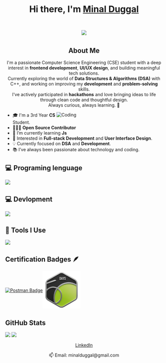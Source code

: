 <h1 align="center"> Hi there, I'm <a href="(https://www.linkedin.com/in/minal-duggal-2809131b3)">Minal Duggal</a> </h1>

<div align="center">
    <h1>
     <img src="https://readme-typing-svg.herokuapp.com?font=Jetbrains+mono&size=25&duration=3500&color=4FC3F7&center=true&vCenter=true&width=450&lines=Hii..+I'm+Minal+Duggal;Welcome+to+my+Github+profile!;Passionate+about+Coding!;Exploring+new+technologies!;Let's+code+together!;Passionate+about+Coding!;"
    </h1>
</div>

  <h2 align="center">About Me</h2>
<p align="center">
  I'm a passionate Computer Science Engineering (CSE) student with a deep interest in <strong>frontend development</strong>, <strong>UI/UX design</strong>, and building meaningful tech solutions.<br>
  Currently exploring the world of <strong>Data Structures & Algorithms (DSA)</strong> with C++, and working on improving my <strong>development</strong> and <strong>problem-solving</strong> skills.<br>
  I've actively participated in <strong>hackathons</strong> and love bringing ideas to life through clean code and thoughtful design.<br>
  Always curious, always learning. 🚀
</p>

<img align="right" alt="Coding" min-width="300px" max-width="200px" width="340px" src="https://media.giphy.com/media/L1R1tvI9svkIWwpVYr/giphy.gif" />

- 🎓 I'm a 3rd Year **CS** Student.
- 🧑🏿‍💻 **Open Source Contributor**
- 🌱 I’m currently learning **Js**
- 👀 Interested in **Full-stack Development** and **User Interface Design**.
- 💡 Currently focused on **DSA** and **Development**.
- 📚 I’ve always been passionate about technology and coding.


## 💻 Programing lenguage

<p align="left">
  <a href="https://skillicons.dev">
    <img src="https://skillicons.dev/icons?i=cpp,python,java" />
  </a>
</p>

## 💻 Devlopment

<p align="left">
  <a href="https://skillicons.dev">
    <img src="https://skillicons.dev/icons?i=html,css" />
  </a>
</p>

## 🔧 Tools I Use

<p align="left">
  <a href="https://skillicons.dev">
    <img src="https://skillicons.dev/icons?i=vscode,git,github" />
  </a>
</p>

<!-- Certification Badges -->

## Certification Badges 🪶
<div style='display:flex; align-items:center; gap: 10;' align='left'>
<a href="https://badgr.com/public/assertions/f4Biml4ARNWlK7Jl92GkSA?identity__email=minalduggal%40gmail.com" target="_blank">
  <img src="https://github.com/minalduggal/minalduggal-minalduggal/blob/main/Postman%20-%20Postman%20API%20Fundamentals%20Student%20Expert%20-%202025-01-26%20(1).png?raw=true width="120px" height="120px"          
    alt="Postman Badge"/>
</a>
<a href="https://leetcode.com/minal_duggal/" target="_blank">
  <img src="https://github.com/minalduggal/minalduggal/blob/main/leetcode.gif?raw=true width="120px" height="120px"
    alt="LeetCode Progress"/>
</a>
</div>
  
<h2 align="left">GitHub Stats</h2>
<div align="left">
  <img src="https://github-readme-stats.vercel.app/api?username=minalduggal&show_icons=true&theme=radical&hide_border=true&include_all_commits=true&count_private=true&cache_seconds=86400" height="150" />
  <img src="https://github-readme-stats.vercel.app/api/top-langs/?username=minalduggal&layout=compact&theme=radical&hide_border=true&langs_count=8&cache_seconds=86400" height="150" />
</div>

<p align="center">
  <a href="https://www.linkedin.com/in/minal-duggal-2809131b3">LinkedIn</a>
</p>
<p align="center">
📫 Email: minalduggal@gmail.com
</p>

